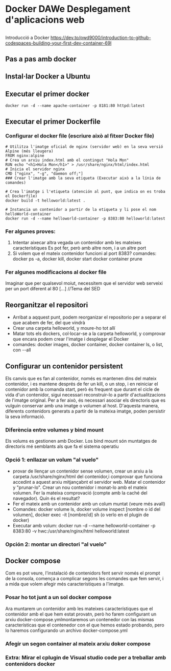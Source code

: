 # Docker DAWe Desplegament d'aplicacions web
##
Introducció a Docker
https://dev.to/pwd9000/introduction-to-github-codespaces-building-your-first-dev-container-69l

## Pas a pas amb docker

## Instal·lar Docker a Ubuntu

## Executar el primer docker
   `docker run -d --name apache-container -p 8181:80 httpd:latest`

## Executar el primer Dockerfile

### Configurar el docker file (escriure això al fitxer Docker file)

```
# Utilitza l'imatge oficial de nginx (servidor web) en la seva versió Alpine (més lleugera)
FROM nginx:alpine
# Crea un arxiu index.html amb el contingut "Hola Mon"
RUN echo "<h1>Hola Mon</h1>" > /usr/share/nginx/html/index.html
# Inicia el servidor nginx
CMD ["nginx", "-g", "daemon off;"]
### Crear l'imatge amb la seva etiqueta (Executar això a la línia de comandes)

# Crea l'imatge i l'etiqueta (atención al punt, que indica on es troba el Dockerfile)
docker build -t helloworld:latest .

# Instancia un contenidor a partir de la etiqueta y li pose el nom helloWorld-container
docker run -d --name helloworld-container -p 8383:80 helloworld:latest
```

### Fer algunes proves:
1. Intentar aixecar altra vegada un contenidor amb les mateixes característiques
   Es pot fer, però amb altre nom, i a un altre port
2. Si volem que el mateix contenidor funcioni al port 8383?
   comandes: docker ps -a, docker kill, docker start docker container prune

### Fer algunes modificacions al docker file
Imaginar que per qualsevol moiut, necessitem que el servidor web serveixi per un port diferent al 80
[...] //Tema del SED 

## Reorganitzar el repositori
   - Arribat a aqquest punt, podem reorganizar el repositorio per a separar el que acabem de fer, del que vindrà
   - Crear una carpeta helloworld, y moure-ho tot allí
   - Matar tots els dockers, col·locar-se a la carpeta helloworld, y comprovar que encara podem crear l'imatge i desplegar el Docker
   - comandes: docker images, docker container, docker container ls, o list, con --all

## Configurar un contenidor persistent
Els canvis que es fan al contenidor, només es mantenen dins del mateix contenidor, i es mantene després de fer un kill, o un stop, i en reiniciar el contenidor amb la comanda start, però és frequent que durant el cicle de vida d'un contenidor, sigui necessari reconstruir-lo a partir d'actualitzacions de l'imatge original.  Per a fer això, és necessari asociar els directoris que es vulguin conservar amb una imatge o volumen al host.  D'aquesta manera, diferents contenidors generats a partir de la mateixa imatge, poden persistir la seva informació.  

### Diferència entre volumes y bind mount
Els volums es gestionen amb Docker.
Los bind mount són muntatges de directoris mé semblants als que fa el sistema operatiu

### Opció 1: enllazar un volum "al vuelo"
   - provar de llençar un contenidor sense volumen, crear un arxiu a la carpeta /usr/share/nginx/html del contenidor,i comprovar que funciona accedint a aquest arxiu mitjançabnt el servidor web. Matar el contenidor y "prunar-lo".  Crear un nou contenidor i monat-lo amb el mateix volumen.  Fer la mateixa comprovació (compte amb la caché del navegador).  Quín és el resultat?
   - Fer el mateix amb un contenidor amb un colum muntat (veure més avall)
   - Comandes: docker volume ls, docker volume inspect [nombre o id del volumen], docker exec -it [nombre/id] sh (o verlo en el plugin de docker)
   - Executar amb volum: docker run -d --name helloworld-container -p 8383:80 -v hwc:/usr/share/nginx/html helloworld:latest
### Opción 2: montar un directori "al vuelo"

## Docker compose
Com es pot veure, l'instalació de contenidors fent servir només el prompt de la consola, comença a complicar segons les comandes que fem servir, i a mida que volem afegir més característiques a l'imatge.

### Posar ho tot junt a un sol docker compose
Ara  muntarem un contenidor amb les mateixes característiques que el contenidor amb el que hem estat provatn, però ho farem configurant un arxiu docker-compose.ymlmontaremos un contenedor con las mismas características que el contenedor con el que hemos estado probando, pero lo haremos configurando un archivo docker-compose.yml

### Afegir un segon container al mateix arxiu doker compose
### Extra: Mirar el cplugin de Visual studio code per a treballar amb contenidors docker



